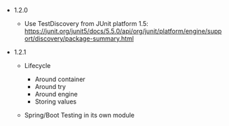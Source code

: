 - 1.2.0

  - Use TestDiscovery from JUnit platform 1.5:
    https://junit.org/junit5/docs/5.5.0/api/org/junit/platform/engine/support/discovery/package-summary.html


- 1.2.1

  - Lifecycle
    - Around container
    - Around try
    - Around engine
    - Storing values
  
  - Spring/Boot Testing in its own module
 

